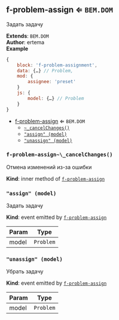 <a name="module_f-problem-assign"></a>

## f-problem-assign ⇐ <code>BEM.DOM</code>
Задать задачу

**Extends**: <code>BEM.DOM</code>  
**Author**: ertema  
**Example**  
```js
{
    block: 'f-problem-assignment',
    data: {…} // Problem,
    mod: {
        assignee: 'preset'
    }
    js: {
        model: {…} // Problem
    }
}
```

* [f-problem-assign](#module_f-problem-assign) ⇐ <code>BEM.DOM</code>
    * [`~_cancelChanges()`](#module_f-problem-assign.._cancelChanges)
    * [`"assign" (model)`](#event_assign)
    * [`"unassign" (model)`](#event_unassign)

<a name="module_f-problem-assign.._cancelChanges"></a>

### `f-problem-assign~\_cancelChanges()`
Отмена изменений из-за ошибки

**Kind**: inner method of [<code>f-problem-assign</code>](#module_f-problem-assign)  
<a name="event_assign"></a>

### `"assign" (model)`
Задать задачу

**Kind**: event emitted by [<code>f-problem-assign</code>](#module_f-problem-assign)  

| Param | Type |
| --- | --- |
| model | <code>Problem</code> | 

<a name="event_unassign"></a>

### `"unassign" (model)`
Убрать задачу

**Kind**: event emitted by [<code>f-problem-assign</code>](#module_f-problem-assign)  

| Param | Type |
| --- | --- |
| model | <code>Problem</code> | 

